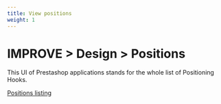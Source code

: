 ```yaml
---
title: View positions
weight: 1
---
```

# IMPROVE > Design > Positions 

This UI of Prestashop applications stands for the whole list of Positioning Hooks.

[Positions listing](static/img/design-positions.png)
